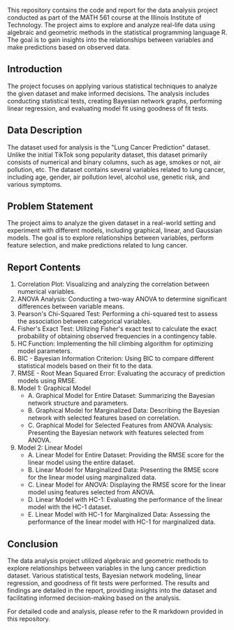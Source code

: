 This repository contains the code and report for the data analysis project conducted as part of the MATH 561 course at the Illinois Institute of Technology. The project aims to explore and analyze real-life data using algebraic and geometric methods in the statistical programming language R. The goal is to gain insights into the relationships between variables and make predictions based on observed data.

## Introduction
The project focuses on applying various statistical techniques to analyze the given dataset and make informed decisions. The analysis includes conducting statistical tests, creating Bayesian network graphs, performing linear regression, and evaluating model fit using goodness of fit tests.

## Data Description
The dataset used for analysis is the "Lung Cancer Prediction" dataset. Unlike the initial TikTok song popularity dataset, this dataset primarily consists of numerical and binary columns, such as age, smokes or not, air pollution, etc. The dataset contains several variables related to lung cancer, including age, gender, air pollution level, alcohol use, genetic risk, and various symptoms.

## Problem Statement
The project aims to analyze the given dataset in a real-world setting and experiment with different models, including graphical, linear, and Gaussian models. The goal is to explore relationships between variables, perform feature selection, and make predictions related to lung cancer.

## Report Contents
1. Correlation Plot: Visualizing and analyzing the correlation between numerical variables.
2. ANOVA Analysis: Conducting a two-way ANOVA to determine significant differences between variable means.
3. Pearson's Chi-Squared Test: Performing a chi-squared test to assess the association between categorical variables.
4. Fisher's Exact Test: Utilizing Fisher's exact test to calculate the exact probability of obtaining observed frequencies in a contingency table.
5. HC Function: Implementing the hill climbing algorithm for optimizing model parameters.
6. BIC - Bayesian Information Criterion: Using BIC to compare different statistical models based on their fit to the data.
7. RMSE - Root Mean Squared Error: Evaluating the accuracy of prediction models using RMSE.
8. Model 1: Graphical Model
    - A. Graphical Model for Entire Dataset: Summarizing the Bayesian network structure and parameters.
    - B. Graphical Model for Marginalized Data: Describing the Bayesian network with selected features based on correlation.
    - C. Graphical Model for Selected Features from ANOVA Analysis: Presenting the Bayesian network with features selected from ANOVA.
9. Model 2: Linear Model
    - A. Linear Model for Entire Dataset: Providing the RMSE score for the linear model using the entire dataset.
    - B. Linear Model for Marginalized Data: Presenting the RMSE score for the linear model using marginalized data.
    - C. Linear Model for ANOVA: Displaying the RMSE score for the linear model using features selected from ANOVA.
    - D. Linear Model with HC-1: Evaluating the performance of the linear model with the HC-1 dataset.
    - E. Linear Model with HC-1 for Marginalized Data: Assessing the performance of the linear model with HC-1 for marginalized data.

## Conclusion
The data analysis project utilized algebraic and geometric methods to explore relationships between variables in the lung cancer prediction dataset. Various statistical tests, Bayesian network modeling, linear regression, and goodness of fit tests were performed. The results and findings are detailed in the report, providing insights into the dataset and facilitating informed decision-making based on the analysis.

For detailed code and analysis, please refer to the R markdown provided in this repository.
